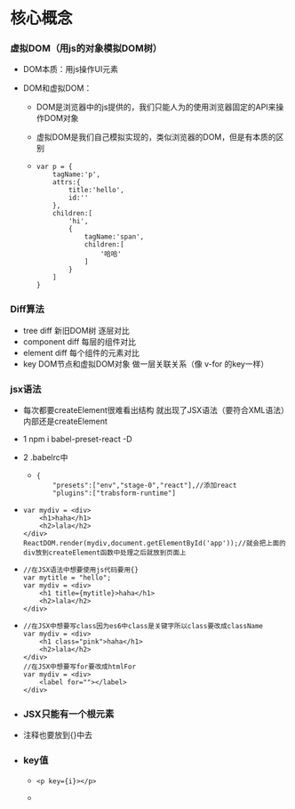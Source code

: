 # 核心概念

### 虚拟DOM（用js的对象模拟DOM树）

- DOM本质：用js操作UI元素

- DOM和虚拟DOM：
  
  - DOM是浏览器中的js提供的，我们只能人为的使用浏览器固定的API来操作DOM对象
  
  - 虚拟DOM是我们自己模拟实现的，类似浏览器的DOM，但是有本质的区别
  
  - ```
    var p = {
        tagName:'p',
        attrs:{
            title:'hello',
            id:''
        },
        children:[
            'hi',
            {
                tagName:'span',
                children:[
                    '哈哈'
                ]
            }
        ]
    }
    ```

### Diff算法

- tree diff        新旧DOM树  逐层对比
- component diff       每层的组件对比
- element diff             每个组件的元素对比
- key               DOM节点和虚拟DOM对象  做一层关联关系（像  v-for 的key一样）

### jsx语法

- 每次都要createElement很难看出结构   就出现了JSX语法（要符合XML语法）内部还是createElement

- 1  npm i babel-preset-react -D

- 2   .babelrc中
  
  - ```
    {
        "presets":["env","stage-0","react"],//添加react
        "plugins":["trabsform-runtime"]
    ```

- ```
  var mydiv = <div>
      <h1>haha</h1>
      <h2>lala</h2>
  </div>
  ReactDOM.render(mydiv,document.getElementById('app'));//就会把上面的div放到createElement函数中处理之后就放到页面上
  ```

- ```
  //在JSX语法中想要使用js代码要用{}
  var mytitle = "hello";
  var mydiv = <div>
      <h1 title={mytitle}>haha</h1>
      <h2>lala</h2>
  </div>
  ```

- ```
  //在JSX中想要写class因为es6中class是关键字所以class要改成className
  var mydiv = <div>
      <h1 class="pink">haha</h1>
      <h2>lala</h2>
  </div>
  //在JSX中想要写for要改成htmlFor
  var mydiv = <div>
      <label for=""></label>
  </div>
  ```

- ### JSX只能有一个根元素

- 注释也要放到{}中去

- ### key值
  
  - ```
    <p key={i}></p>
    ```
  
  - 
